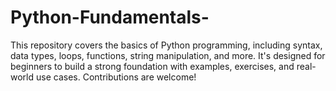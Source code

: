 # Python-Fundamentals-
This repository covers the basics of Python programming, including syntax, data types, loops, functions, string manipulation, and more. It's designed for beginners to build a strong foundation with examples, exercises, and real-world use cases. Contributions are welcome!
